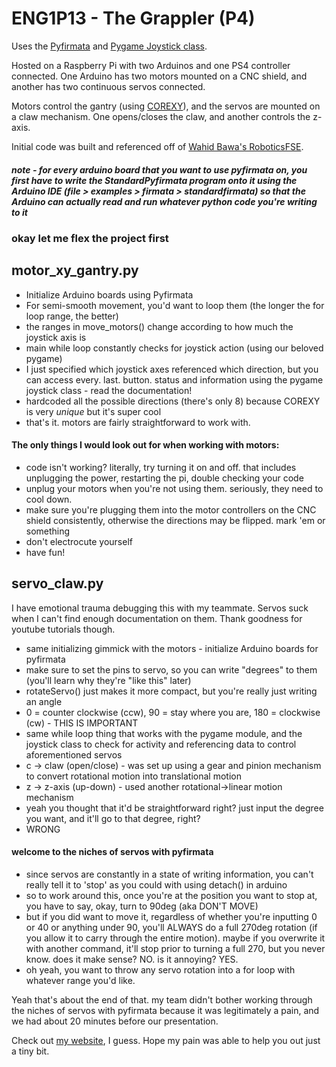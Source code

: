 # ENG1P13 - The Grappler (P4)
Uses the [Pyfirmata](https://pypi.org/project/pyFirmata/) and [Pygame Joystick class](pygame.org/docs/ref/joystick.html).

Hosted on a Raspberry Pi with two Arduinos and one PS4 controller connected. One Arduino has two motors mounted on a CNC shield, and another has two continuous servos connected.

Motors control the gantry (using [COREXY](corexy.com/theory.html)), and the servos are mounted on a claw mechanism. One opens/closes the claw, and another controls the z-axis.

Initial code was built and referenced off of [Wahid Bawa's RoboticsFSE](https://github.com/WahidBawa/RoboticsFSE).

##### note - for every arduino board that you want to use pyfirmata on, you first have to write the StandardPyfirmata program onto it using the Arduino IDE (file > examples > firmata > standardfirmata) so that the Arduino can actually read and run whatever python code you're writing to it

### okay let me flex the project first


## motor_xy_gantry.py
* Initialize Arduino boards using Pyfirmata
* For semi-smooth movement, you'd want to loop them (the longer the for loop range, the better)
* the ranges in move_motors() change according to how much the joystick axis is
* main while loop constantly checks for joystick action (using our beloved pygame)
* I just specified which joystick axes referenced which direction, but you can access every. last. button. status and information using the pygame joystick class - read the documentation!
* hardcoded all the possible directions (there's only 8) because COREXY is very *unique* but it's super cool
* that's it. motors are fairly straightforward to work with.

#### The only things I would look out for when working with motors:
* code isn't working? literally, try turning it on and off. that includes unplugging the power, restarting the pi, double checking your code
* unplug your motors when you're not using them. seriously, they need to cool down.
* make sure you're plugging them into the motor controllers on the CNC shield consistently, otherwise the directions may be flipped. mark 'em or something
* don't electrocute yourself
* have fun!

## servo_claw.py
I have emotional trauma debugging this with my teammate. Servos suck when I can't find enough documentation on them. Thank goodness for youtube tutorials though.

* same initializing gimmick with the motors - initialize Arduino boards for pyfirmata
* make sure to set the pins to servo, so you can write "degrees" to them (you'll learn why they're "like this" later)
* rotateServo() just makes it more compact, but you're really just writing an angle
* 0 = counter clockwise (ccw), 90 = stay where you are, 180 = clockwise (cw) - THIS IS IMPORTANT
* same while loop thing that works with the pygame module, and the joystick class to check for activity and referencing data to control aforementioned servos
* c -> claw (open/close) - was set up using a gear and pinion mechanism to convert rotational motion into translational motion
* z -> z-axis (up-down) - used another rotational->linear motion mechanism
* yeah you thought that it'd be straightforward right? just input the degree you want, and it'll go to that degree, right?
* WRONG
#### welcome to the niches of servos with pyfirmata
* since servos are constantly in a state of writing information, you can't really tell it to 'stop' as you could with using detach() in arduino
* so to work around this, once you're at the position you want to stop at, you have to say, okay, turn to 90deg (aka DON'T MOVE)
* but if you did want to move it, regardless of whether you're inputting 0 or 40 or anything under 90, you'll ALWAYS do a full 270deg rotation (if you allow it to carry through the entire motion). maybe if you overwrite it with another command, it'll stop prior to turning a full 270, but you never know. does it make sense? NO. is it annoying? YES.
* oh yeah, you want to throw any servo rotation into a for loop with whatever range you'd like.

Yeah that's about the end of that. my team didn't bother working through the niches of servos with pyfirmata because it was legitimately a pain, and we had about 20 minutes before our presentation.

Check out [my website](https://yuxiqin.ca), I guess. Hope my pain was able to help you out just a tiny bit.
